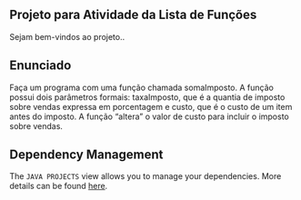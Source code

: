 ## Projeto para Atividade da Lista de Funções

Sejam bem-vindos ao projeto..

## Enunciado

Faça um programa com uma função chamada somaImposto. A função possui dois parâmetros formais: taxaImposto, que é a quantia de imposto sobre vendas expressa em porcentagem e custo, que é o custo de um item antes do imposto. A função “altera” o valor de custo para incluir o imposto sobre vendas.

## Dependency Management

The `JAVA PROJECTS` view allows you to manage your dependencies. More details can be found [here](https://github.com/microsoft/vscode-java-dependency#manage-dependencies).